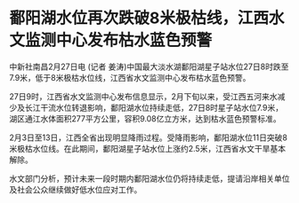 # 鄱阳湖水位再次跌破8米极枯线，江西水文监测中心发布枯水蓝色预警

中新社南昌2月27日电 (记者 姜涛)中国最大淡水湖鄱阳湖星子站水位27日8时跌至7.9米，低于8米极枯水位线，江西省水文监测中心发布枯水蓝色预警。

27日9时，江西省水文监测中心发布信息显示，2月下旬以来，受江西五河来水减少及长江干流水位转退影响，鄱阳湖水位持续走低，27日8时星子站水位7.9米，湖区通江水体面积277平方公里，容积9.08亿立方米，达到枯水蓝色预警标准。

2月3日至13日，江西全省出现明显降雨过程。受降雨影响，鄱阳湖水位11日突破8米极枯水位线。在此期间，鄱阳湖星子站水位上涨约2.5米，江西省水文干旱基本解除。

水文部门分析，预计未来一段时期内鄱阳湖水位仍将持续走低，提请沿岸相关单位及社会公众继续做好低水位应对工作。

